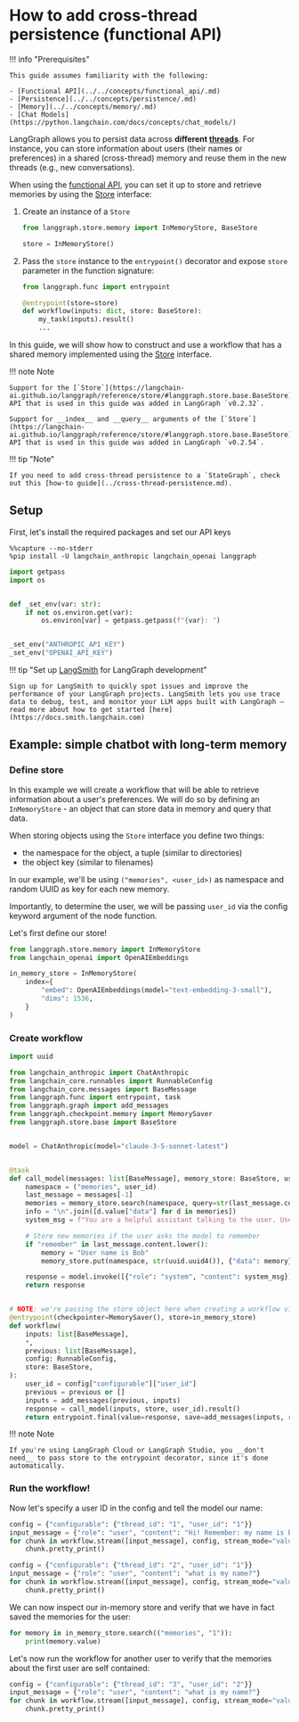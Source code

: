 # How to add cross-thread persistence (functional API)

!!! info "Prerequisites"

    This guide assumes familiarity with the following:
    
    - [Functional API](../../concepts/functional_api/.md)
    - [Persistence](../../concepts/persistence/.md)
    - [Memory](../../concepts/memory/.md)
    - [Chat Models](https://python.langchain.com/docs/concepts/chat_models/)

LangGraph allows you to persist data across **different [threads](../../concepts/persistence/#threads.md)**. For instance, you can store information about users (their names or preferences) in a shared (cross-thread) memory and reuse them in the new threads (e.g., new conversations).

When using the [functional API](../../concepts/functional_api/.md), you can set it up to store and retrieve memories by using the [Store](https://langchain-ai.github.io/langgraph/reference/store/#langgraph.store.base.BaseStore) interface:

1. Create an instance of a `Store`

    ```python
    from langgraph.store.memory import InMemoryStore, BaseStore
    
    store = InMemoryStore()
    ```

2. Pass the `store` instance to the `entrypoint()` decorator and expose `store` parameter in the function signature:

    ```python
    from langgraph.func import entrypoint

    @entrypoint(store=store)
    def workflow(inputs: dict, store: BaseStore):
        my_task(inputs).result()
        ...
    ```
    
In this guide, we will show how to construct and use a workflow that has a shared memory implemented using the [Store](https://langchain-ai.github.io/langgraph/reference/store/#langgraph.store.base.BaseStore) interface.

!!! note Note

    Support for the [`Store`](https://langchain-ai.github.io/langgraph/reference/store/#langgraph.store.base.BaseStore) API that is used in this guide was added in LangGraph `v0.2.32`.

    Support for __index__ and __query__ arguments of the [`Store`](https://langchain-ai.github.io/langgraph/reference/store/#langgraph.store.base.BaseStore) API that is used in this guide was added in LangGraph `v0.2.54`.

!!! tip "Note"

    If you need to add cross-thread persistence to a `StateGraph`, check out this [how-to guide](../cross-thread-persistence.md).

## Setup

First, let's install the required packages and set our API keys


```
%%capture --no-stderr
%pip install -U langchain_anthropic langchain_openai langgraph
```


```python
import getpass
import os


def _set_env(var: str):
    if not os.environ.get(var):
        os.environ[var] = getpass.getpass(f"{var}: ")


_set_env("ANTHROPIC_API_KEY")
_set_env("OPENAI_API_KEY")
```

!!! tip "Set up [LangSmith](https://smith.langchain.com) for LangGraph development"

    Sign up for LangSmith to quickly spot issues and improve the performance of your LangGraph projects. LangSmith lets you use trace data to debug, test, and monitor your LLM apps built with LangGraph — read more about how to get started [here](https://docs.smith.langchain.com)

## Example: simple chatbot with long-term memory

### Define store

In this example we will create a workflow that will be able to retrieve information about a user's preferences. We will do so by defining an `InMemoryStore` - an object that can store data in memory and query that data.

When storing objects using the `Store` interface you define two things:

* the namespace for the object, a tuple (similar to directories)
* the object key (similar to filenames)

In our example, we'll be using `("memories", <user_id>)` as namespace and random UUID as key for each new memory.

Importantly, to determine the user, we will be passing `user_id` via the config keyword argument of the node function.

Let's first define our store!


```python
from langgraph.store.memory import InMemoryStore
from langchain_openai import OpenAIEmbeddings

in_memory_store = InMemoryStore(
    index={
        "embed": OpenAIEmbeddings(model="text-embedding-3-small"),
        "dims": 1536,
    }
)
```

### Create workflow


```python
import uuid

from langchain_anthropic import ChatAnthropic
from langchain_core.runnables import RunnableConfig
from langchain_core.messages import BaseMessage
from langgraph.func import entrypoint, task
from langgraph.graph import add_messages
from langgraph.checkpoint.memory import MemorySaver
from langgraph.store.base import BaseStore


model = ChatAnthropic(model="claude-3-5-sonnet-latest")


@task
def call_model(messages: list[BaseMessage], memory_store: BaseStore, user_id: str):
    namespace = ("memories", user_id)
    last_message = messages[-1]
    memories = memory_store.search(namespace, query=str(last_message.content))
    info = "\n".join([d.value["data"] for d in memories])
    system_msg = f"You are a helpful assistant talking to the user. User info: {info}"

    # Store new memories if the user asks the model to remember
    if "remember" in last_message.content.lower():
        memory = "User name is Bob"
        memory_store.put(namespace, str(uuid.uuid4()), {"data": memory})

    response = model.invoke([{"role": "system", "content": system_msg}] + messages)
    return response


# NOTE: we're passing the store object here when creating a workflow via entrypoint()
@entrypoint(checkpointer=MemorySaver(), store=in_memory_store)
def workflow(
    inputs: list[BaseMessage],
    *,
    previous: list[BaseMessage],
    config: RunnableConfig,
    store: BaseStore,
):
    user_id = config["configurable"]["user_id"]
    previous = previous or []
    inputs = add_messages(previous, inputs)
    response = call_model(inputs, store, user_id).result()
    return entrypoint.final(value=response, save=add_messages(inputs, response))
```

!!! note Note

    If you're using LangGraph Cloud or LangGraph Studio, you __don't need__ to pass store to the entrypoint decorator, since it's done automatically.

### Run the workflow!

Now let's specify a user ID in the config and tell the model our name:


```python
config = {"configurable": {"thread_id": "1", "user_id": "1"}}
input_message = {"role": "user", "content": "Hi! Remember: my name is Bob"}
for chunk in workflow.stream([input_message], config, stream_mode="values"):
    chunk.pretty_print()
```


```python
config = {"configurable": {"thread_id": "2", "user_id": "1"}}
input_message = {"role": "user", "content": "what is my name?"}
for chunk in workflow.stream([input_message], config, stream_mode="values"):
    chunk.pretty_print()
```

We can now inspect our in-memory store and verify that we have in fact saved the memories for the user:


```python
for memory in in_memory_store.search(("memories", "1")):
    print(memory.value)
```

Let's now run the workflow for another user to verify that the memories about the first user are self contained:


```python
config = {"configurable": {"thread_id": "3", "user_id": "2"}}
input_message = {"role": "user", "content": "what is my name?"}
for chunk in workflow.stream([input_message], config, stream_mode="values"):
    chunk.pretty_print()
```
